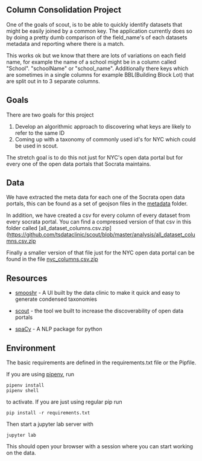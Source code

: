 ## Column Consolidation Project

One of the goals of scout, is to be able to quickly identify datasets that might be easily joined by a common key. The application currently does so by doing a pretty dumb comparison of the field_name's of each datasets metadata and reporting where there is a match.

This works ok but we know that there are lots of variations on each field name, for example the name of a school might be in a column called "School". "schoolName" or "school_name". Additionally there keys which are sometimes in a single columns for example BBL(Building Block Lot) that are split out in to 3 separate columns.

## Goals

There are two goals for this project

1. Develop an algorithmic approach to discovering what keys are likely to refer to the same ID
2. Coming up with a taxonomy of commonly used id's for NYC which could be used in scout.

The stretch goal is to do this not just for NYC's open data portal but for every one of the open data portals that Socrata maintains.

## Data

We have extracted the meta data for each one of the Socrata open data portals, this can be found as a set of geojson files in the [metadata](https://github.com/tsdataclinic/scout/tree/master/analysis/metadata) folder.

In addition, we have created a csv for every column of every dataset from every socrata portal. You can find a compressed version of that csv in
this folder called [all_dataset_columns.csv.zip](https://github.com/tsdataclinic/scout/blob/master/analysis/all_dataset_columns.csv.zip

Finally a smaller version of that file just for the NYC open data portal can be found in the file [nyc_columns.csv.zip](https://github.com/tsdataclinic/scout/blob/master/analysis/nyc_columns.csv.zip)

## Resources

- [smooshr](https://tsdataclinic.github.io/smooshr/) - A UI built by the data clinic to make it quick and easy to generate condensed taxonomies

- [scout](https://tsdataclinic.github.io/scout/) - the tool we built to increase the discoverability of open data portals

- [spaCy](https://spacy.io/) - A NLP package for python

## Environment

The basic requirements are defined in the requirements.txt file or the Pipfile.

If you are using [pipenv](https://pypi.org/project/pipenv/), run


```
pipenv install
pipenv shell
```

to activate. If you are just using regular pip run

```
pip install -r requirements.txt
```

Then start a jupyter lab server with

```
jupyter lab
```

This should open your browser with a session where you can start working on the data.

